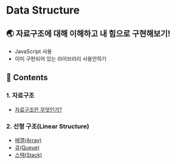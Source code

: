 # Data Structure
## 🌏 자료구조에 대해 이해하고 내 힘으로 구현해보기!

- JavaScript 사용
- 이미 구현되어 있는 라이브러리 사용안하기



## 🎲 Contents

### 1.  자료구조

- [자료구조란 무엇인가?](https://github.com/cjy0019/Data_Structure/blob/master/About.md)

### 2. 선형 구조(Linear Structure)

- [배열(Array)](https://github.com/cjy0019/Data_Structure/blob/master/Array.md)
- [큐(Queue)](https://github.com/cjy0019/Data_Structure/blob/master/Queue.md)
- [스택(Stack)](https://github.com/cjy0019/Data_Structure/blob/master/Stack.md)

